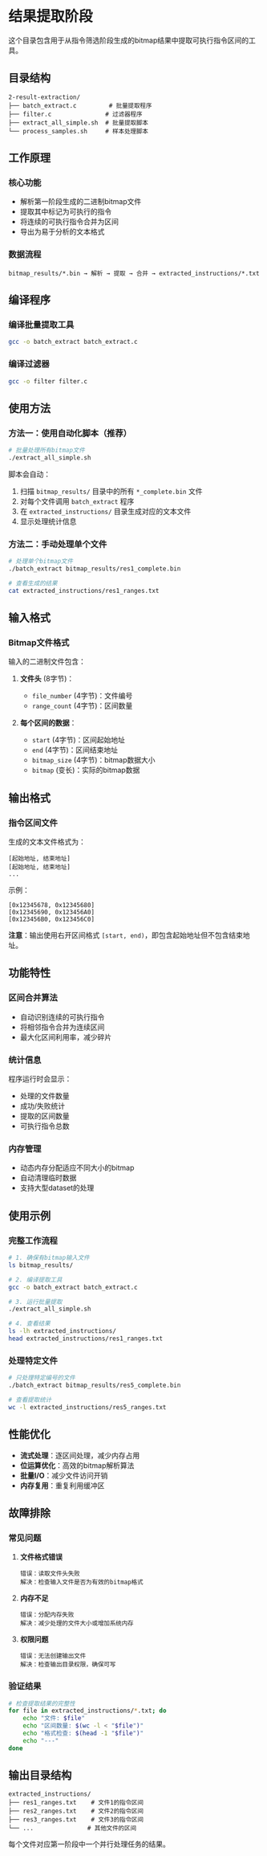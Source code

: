 # 结果提取阶段

这个目录包含用于从指令筛选阶段生成的bitmap结果中提取可执行指令区间的工具。

## 目录结构

```
2-result-extraction/
├── batch_extract.c         # 批量提取程序
├── filter.c               # 过滤器程序
├── extract_all_simple.sh  # 批量提取脚本
└── process_samples.sh     # 样本处理脚本
```

## 工作原理

### 核心功能
- 解析第一阶段生成的二进制bitmap文件
- 提取其中标记为可执行的指令
- 将连续的可执行指令合并为区间
- 导出为易于分析的文本格式

### 数据流程
```
bitmap_results/*.bin → 解析 → 提取 → 合并 → extracted_instructions/*.txt
```

## 编译程序

### 编译批量提取工具
```bash
gcc -o batch_extract batch_extract.c
```

### 编译过滤器
```bash
gcc -o filter filter.c
```

## 使用方法

### 方法一：使用自动化脚本（推荐）
```bash
# 批量处理所有bitmap文件
./extract_all_simple.sh
```

脚本会自动：
1. 扫描 `bitmap_results/` 目录中的所有 `*_complete.bin` 文件
2. 对每个文件调用 `batch_extract` 程序
3. 在 `extracted_instructions/` 目录生成对应的文本文件
4. 显示处理统计信息

### 方法二：手动处理单个文件
```bash
# 处理单个bitmap文件
./batch_extract bitmap_results/res1_complete.bin

# 查看生成的结果
cat extracted_instructions/res1_ranges.txt
```

## 输入格式

### Bitmap文件格式
输入的二进制文件包含：
1. **文件头** (8字节)：
   - `file_number` (4字节)：文件编号
   - `range_count` (4字节)：区间数量

2. **每个区间的数据**：
   - `start` (4字节)：区间起始地址
   - `end` (4字节)：区间结束地址  
   - `bitmap_size` (4字节)：bitmap数据大小
   - `bitmap` (变长)：实际的bitmap数据

## 输出格式

### 指令区间文件
生成的文本文件格式为：
```
[起始地址, 结束地址]
[起始地址, 结束地址]
...
```

示例：
```
[0x12345678, 0x12345680]
[0x12345690, 0x123456A0]
[0x123456B0, 0x123456C0]
```

**注意**：输出使用右开区间格式 `[start, end)`，即包含起始地址但不包含结束地址。

## 功能特性

### 区间合并算法
- 自动识别连续的可执行指令
- 将相邻指令合并为连续区间
- 最大化区间利用率，减少碎片

### 统计信息
程序运行时会显示：
- 处理的文件数量
- 成功/失败统计
- 提取的区间数量
- 可执行指令总数

### 内存管理
- 动态内存分配适应不同大小的bitmap
- 自动清理临时数据
- 支持大型dataset的处理

## 使用示例

### 完整工作流程
```bash
# 1. 确保有bitmap输入文件
ls bitmap_results/

# 2. 编译提取工具
gcc -o batch_extract batch_extract.c

# 3. 运行批量提取
./extract_all_simple.sh

# 4. 查看结果
ls -lh extracted_instructions/
head extracted_instructions/res1_ranges.txt
```

### 处理特定文件
```bash
# 只处理特定编号的文件
./batch_extract bitmap_results/res5_complete.bin

# 查看提取统计
wc -l extracted_instructions/res5_ranges.txt
```

## 性能优化

- **流式处理**：逐区间处理，减少内存占用
- **位运算优化**：高效的bitmap解析算法
- **批量I/O**：减少文件访问开销
- **内存复用**：重复利用缓冲区

## 故障排除

### 常见问题

1. **文件格式错误**
   ```
   错误：读取文件头失败
   解决：检查输入文件是否为有效的bitmap格式
   ```

2. **内存不足**
   ```
   错误：分配内存失败
   解决：减少处理的文件大小或增加系统内存
   ```

3. **权限问题**
   ```
   错误：无法创建输出文件
   解决：检查输出目录权限，确保可写
   ```

### 验证结果
```bash
# 检查提取结果的完整性
for file in extracted_instructions/*.txt; do
    echo "文件: $file"
    echo "区间数量: $(wc -l < "$file")"
    echo "格式检查: $(head -1 "$file")"
    echo "---"
done
```

## 输出目录结构

```
extracted_instructions/
├── res1_ranges.txt    # 文件1的指令区间
├── res2_ranges.txt    # 文件2的指令区间
├── res3_ranges.txt    # 文件3的指令区间
└── ...               # 其他文件的区间
```

每个文件对应第一阶段中一个并行处理任务的结果。 